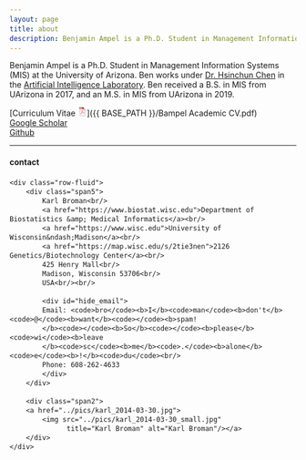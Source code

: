 ```yaml
---
layout: page
title: about
description: Benjamin Ampel is a Ph.D. Student in Management Information Systems
---
```


Benjamin Ampel is a Ph.D. Student in Management Information Systems (MIS) at the University of Arizona. Ben works under [Dr. Hsinchun Chen](https://eller.arizona.edu/people/hsinchun-chen) in the [Artificial Intelligence Laboratory](https://eller.arizona.edu/departments-research/centers-labs/artificial-intelligence). Ben received a B.S. in MIS from UArizona in 2017, and an M.S. in MIS from UArizona in 2019.


[Curriculum Vitae ![CV as pdf](icons16/pdf-icon.png)]({{ BASE_PATH }}/Bampel Academic CV.pdf)<br/>
[Google Scholar](https://scholar.google.com/citations?user=XDdwaZUAAAAJ&hl=en)<br/>
[Github](https://github.com/BenAmpel)<br/>

---

<div class="container">
<h4><a name="contact"></a>contact</h4>

    <div class="row-fluid">
        <div class="span5">
            Karl Broman<br/>
            <a href="https://www.biostat.wisc.edu">Department of Biostatistics &amp; Medical Informatics</a><br/>
            <a href="https://www.wisc.edu">University of Wisconsin&ndash;Madison</a><br/>
            <a href="https://map.wisc.edu/s/2tie3nen">2126 Genetics/Biotechnology Center</a><br/>
            425 Henry Mall<br/>
            Madison, Wisconsin 53706<br/>
            USA<br/><br/>

            <div id="hide_email">
            Email: <code>bro</code><b>I</b><code>man</code><b>don't</b><code>@</code><b>want</b><code></code><b>spam!
            </b><code></code><b>So</b><code></code><b>please</b><code>wi</code><b>leave
            </b><code>sc</code><b>me</b><code>.</code><b>alone</b><code>e</code><b>!</b><code>du</code><br/>
            Phone: 608-262-4633
            </div>
        </div>

        <div class="span2">
        <a href="../pics/karl_2014-03-30.jpg">
            <img src="../pics/karl_2014-03-30_small.jpg"
                  title="Karl Broman" alt="Karl Broman"/></a>
        </div>
    </div>
</div>
